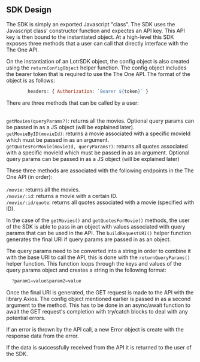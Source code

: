 ## SDK Design
The SDK is simply an exported Javascript "class". The SDK uses the Javascript class' constructor function and expectes an API key. This API key
is then bound to the instantiated object. At a high-level this SDK exposes three methods that a user can call that directly interface with the 
The One API.

On the instantiation of an LotrSDK object, the config object is also created using the `returnConfigObject` helper function. The config object 
includes the bearer token that is required to use the The One API. The format of the object is as follows:

```js
        headers: { Authorization: `Bearer ${token}` }
```

There are three methods that can be called by a user:<br/><br/>

`getMovies(queryParams?)`: returns all the movies. Optional query params can be passed in as a JS object (will be explained later).<br />
`getMovieByID(movieId)`: returns a movie associated with a specific movieId which must be passed in as an argument.<br />
`getQuotesForMovie(movieId, queryParams?)`: returns all quotes associated with a specific movieId which must be passed in as an argument. Optional query params can be passed in as a JS object (will be explained later)<br/>

These three methods are associated with the following endpoints in the The One API (in order):<br/><br/>
`/movie`: returns all the movies.<br />
`/movie/:id`: returns a movie with a certain ID.<br />
`/movie/:id/quote`: returns all quotes associated with a movie (specified with ID).

In the case of the `getMovies()` and `getQuotesForMovie()` methods, the user of the SDK is able to pass in an object with values associated with query params that 
can be used in the API. The `buildRequestURI()` helper function generates the final URI if query params are passed in as an object. 

The query params need to be converted into a string in order to combine it with the base URI to call the API, this is done with the `returnQueryParams()` helper function.
This function loops through the keys and values of the query params object and creates a string in the following format:

```js
  ?param1=value&param2=value
```

Once the final URI is generated, the GET request is made to the API with the library Axios. The config object mentioned earlier is passed in as a second argument to the
method. This has to be done in an async/await function to await the GET request's completion with try/catch blocks to deal with any potential errors.

If an error is thrown by the API call, a new Error object is create with the response data from the error. 

If the data is successfully received from the API it is returned to the user of the SDK. 
